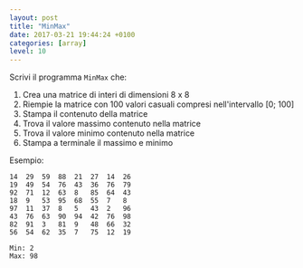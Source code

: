 ```yaml
---
layout: post
title: "MinMax"
date: 2017-03-21 19:44:24 +0100
categories: [array]
level: 10
---
```


Scrivi il programma `MinMax` che:

1. Crea una matrice di interi di dimensioni 8 x 8
2. Riempie la matrice con 100 valori casuali compresi nell'intervallo [0; 100]
3. Stampa il contenuto della matrice
4. Trova il valore massimo contenuto nella matrice
5. Trova il valore minimo contenuto nella matrice
6. Stampa a terminale il massimo e minimo

Esempio:

~~~text
14	29	59	88	21	27	14	26	
19	49	54	76	43	36	76	79	
92	71	12	63	8	85	64	43	
18	9	53	95	68	55	7	8	
97	11	37	8	5	43	2	96	
43	76	63	90	94	42	76	98	
82	91	3	81	9	48	66	32	
56	54	62	35	7	75	12	19	

Min: 2
Max: 98
~~~